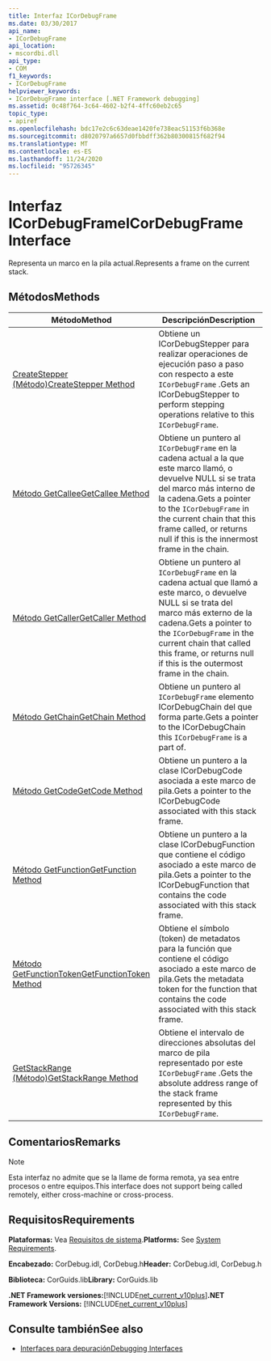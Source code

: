 ```yaml
---
title: Interfaz ICorDebugFrame
ms.date: 03/30/2017
api_name:
- ICorDebugFrame
api_location:
- mscordbi.dll
api_type:
- COM
f1_keywords:
- ICorDebugFrame
helpviewer_keywords:
- ICorDebugFrame interface [.NET Framework debugging]
ms.assetid: 0c48f764-3c64-4602-b2f4-4ffc60eb2c65
topic_type:
- apiref
ms.openlocfilehash: bdc17e2c6c63deae1420fe738eac51153f6b368e
ms.sourcegitcommit: d8020797a6657d0fbbdff362b80300815f682f94
ms.translationtype: MT
ms.contentlocale: es-ES
ms.lasthandoff: 11/24/2020
ms.locfileid: "95726345"
---
```

# <a name="icordebugframe-interface"></a><span data-ttu-id="1aab9-102">Interfaz ICorDebugFrame</span><span class="sxs-lookup"><span data-stu-id="1aab9-102">ICorDebugFrame Interface</span></span>

<span data-ttu-id="1aab9-103">Representa un marco en la pila actual.</span><span class="sxs-lookup"><span data-stu-id="1aab9-103">Represents a frame on the current stack.</span></span>  
  
## <a name="methods"></a><span data-ttu-id="1aab9-104">Métodos</span><span class="sxs-lookup"><span data-stu-id="1aab9-104">Methods</span></span>  
  
|<span data-ttu-id="1aab9-105">Método</span><span class="sxs-lookup"><span data-stu-id="1aab9-105">Method</span></span>|<span data-ttu-id="1aab9-106">Descripción</span><span class="sxs-lookup"><span data-stu-id="1aab9-106">Description</span></span>|  
|------------|-----------------|  
|[<span data-ttu-id="1aab9-107">CreateStepper (Método)</span><span class="sxs-lookup"><span data-stu-id="1aab9-107">CreateStepper Method</span></span>](icordebugframe-createstepper-method.md)|<span data-ttu-id="1aab9-108">Obtiene un ICorDebugStepper para realizar operaciones de ejecución paso a paso con respecto a este `ICorDebugFrame` .</span><span class="sxs-lookup"><span data-stu-id="1aab9-108">Gets an ICorDebugStepper to perform stepping operations relative to this `ICorDebugFrame`.</span></span>|  
|[<span data-ttu-id="1aab9-109">Método GetCallee</span><span class="sxs-lookup"><span data-stu-id="1aab9-109">GetCallee Method</span></span>](icordebugframe-getcallee-method.md)|<span data-ttu-id="1aab9-110">Obtiene un puntero al `ICorDebugFrame` en la cadena actual a la que este marco llamó, o devuelve NULL si se trata del marco más interno de la cadena.</span><span class="sxs-lookup"><span data-stu-id="1aab9-110">Gets a pointer to the `ICorDebugFrame` in the current chain that this frame called, or returns null if this is the innermost frame in the chain.</span></span>|  
|[<span data-ttu-id="1aab9-111">Método GetCaller</span><span class="sxs-lookup"><span data-stu-id="1aab9-111">GetCaller Method</span></span>](icordebugframe-getcaller-method.md)|<span data-ttu-id="1aab9-112">Obtiene un puntero al `ICorDebugFrame` en la cadena actual que llamó a este marco, o devuelve NULL si se trata del marco más externo de la cadena.</span><span class="sxs-lookup"><span data-stu-id="1aab9-112">Gets a pointer to the `ICorDebugFrame` in the current chain that called this frame, or returns null if this is the outermost frame in the chain.</span></span>|  
|[<span data-ttu-id="1aab9-113">Método GetChain</span><span class="sxs-lookup"><span data-stu-id="1aab9-113">GetChain Method</span></span>](icordebugframe-getchain-method.md)|<span data-ttu-id="1aab9-114">Obtiene un puntero al `ICorDebugFrame` elemento ICorDebugChain del que forma parte.</span><span class="sxs-lookup"><span data-stu-id="1aab9-114">Gets a pointer to the ICorDebugChain this `ICorDebugFrame` is a part of.</span></span>|  
|[<span data-ttu-id="1aab9-115">Método GetCode</span><span class="sxs-lookup"><span data-stu-id="1aab9-115">GetCode Method</span></span>](icordebugframe-getcode-method.md)|<span data-ttu-id="1aab9-116">Obtiene un puntero a la clase ICorDebugCode asociada a este marco de pila.</span><span class="sxs-lookup"><span data-stu-id="1aab9-116">Gets a pointer to the ICorDebugCode associated with this stack frame.</span></span>|  
|[<span data-ttu-id="1aab9-117">Método GetFunction</span><span class="sxs-lookup"><span data-stu-id="1aab9-117">GetFunction Method</span></span>](icordebugframe-getfunction-method.md)|<span data-ttu-id="1aab9-118">Obtiene un puntero a la clase ICorDebugFunction que contiene el código asociado a este marco de pila.</span><span class="sxs-lookup"><span data-stu-id="1aab9-118">Gets a pointer to the ICorDebugFunction that contains the code associated with this stack frame.</span></span>|  
|[<span data-ttu-id="1aab9-119">Método GetFunctionToken</span><span class="sxs-lookup"><span data-stu-id="1aab9-119">GetFunctionToken Method</span></span>](icordebugframe-getfunctiontoken-method.md)|<span data-ttu-id="1aab9-120">Obtiene el símbolo (token) de metadatos para la función que contiene el código asociado a este marco de pila.</span><span class="sxs-lookup"><span data-stu-id="1aab9-120">Gets the metadata token for the function that contains the code associated with this stack frame.</span></span>|  
|[<span data-ttu-id="1aab9-121">GetStackRange (Método)</span><span class="sxs-lookup"><span data-stu-id="1aab9-121">GetStackRange Method</span></span>](icordebugframe-getstackrange-method.md)|<span data-ttu-id="1aab9-122">Obtiene el intervalo de direcciones absolutas del marco de pila representado por este `ICorDebugFrame` .</span><span class="sxs-lookup"><span data-stu-id="1aab9-122">Gets the absolute address range of the stack frame represented by this `ICorDebugFrame`.</span></span>|  
  
## <a name="remarks"></a><span data-ttu-id="1aab9-123">Comentarios</span><span class="sxs-lookup"><span data-stu-id="1aab9-123">Remarks</span></span>  
  
> [!NOTE]
> <span data-ttu-id="1aab9-124">Esta interfaz no admite que se la llame de forma remota, ya sea entre procesos o entre equipos.</span><span class="sxs-lookup"><span data-stu-id="1aab9-124">This interface does not support being called remotely, either cross-machine or cross-process.</span></span>  
  
## <a name="requirements"></a><span data-ttu-id="1aab9-125">Requisitos</span><span class="sxs-lookup"><span data-stu-id="1aab9-125">Requirements</span></span>  

 <span data-ttu-id="1aab9-126">**Plataformas:** Vea [Requisitos de sistema](../../get-started/system-requirements.md).</span><span class="sxs-lookup"><span data-stu-id="1aab9-126">**Platforms:** See [System Requirements](../../get-started/system-requirements.md).</span></span>  
  
 <span data-ttu-id="1aab9-127">**Encabezado:** CorDebug.idl, CorDebug.h</span><span class="sxs-lookup"><span data-stu-id="1aab9-127">**Header:** CorDebug.idl, CorDebug.h</span></span>  
  
 <span data-ttu-id="1aab9-128">**Biblioteca:** CorGuids.lib</span><span class="sxs-lookup"><span data-stu-id="1aab9-128">**Library:** CorGuids.lib</span></span>  
  
 <span data-ttu-id="1aab9-129">**.NET Framework versiones:**[!INCLUDE[net_current_v10plus](../../../../includes/net-current-v10plus-md.md)]</span><span class="sxs-lookup"><span data-stu-id="1aab9-129">**.NET Framework Versions:** [!INCLUDE[net_current_v10plus](../../../../includes/net-current-v10plus-md.md)]</span></span>  
  
## <a name="see-also"></a><span data-ttu-id="1aab9-130">Consulte también</span><span class="sxs-lookup"><span data-stu-id="1aab9-130">See also</span></span>

- [<span data-ttu-id="1aab9-131">Interfaces para depuración</span><span class="sxs-lookup"><span data-stu-id="1aab9-131">Debugging Interfaces</span></span>](debugging-interfaces.md)
